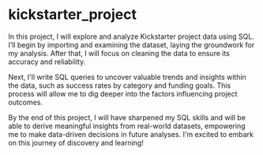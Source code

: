 # kickstarter_project
In this project, I will explore and analyze Kickstarter project data using SQL. 
I’ll begin by importing and examining the dataset, laying the groundwork for my analysis. After that, I will focus on cleaning the data to ensure its accuracy and reliability.

Next, I'll write SQL queries to uncover valuable trends and insights within the data, such as success rates by category and funding goals. This process will allow me to dig deeper into the factors influencing project outcomes.

By the end of this project, I will have sharpened my SQL skills and will be able to derive meaningful insights from real-world datasets, empowering me to make data-driven decisions in future analyses. I'm excited to embark on this journey of discovery and learning!
